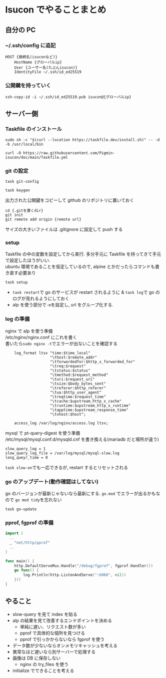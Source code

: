 # Isucon でやることまとめ

## 自分の PC

### ~/.ssh/config に追記

```
HOST {接続名(isuconなど)}
    HostName {グローバルip}
    User {ユーザー名(たぶんisucon)}
    IdentityFile ~/.ssh/id_ed25519
```

### 公開鍵を持っていく

```
ssh-copy-id -i ~/.ssh/id_ed25519.pub isucon@{グローバルip}
```

## サーバー側

### Taskfile のインストール

```
sudo sh -c "$(curl --location https://taskfile.dev/install.sh)" -- -d -b /usr/local/bin
```

```
curl -O https://raw.githubusercontent.com/Pigmin-isucon/doc/main/Taskfile.yml
```

### git の設定

```
task git-config
```

```
task keygen
```

出力された公開鍵をコピーして github のリポジトリに置いておく

```
cd {.gitを置くdir}
git init
git remote add origin {remote url}
```

サイズの大きいファイルは .gitignore に設定して push する

### setup

Taskfile の中の変数を設定してから実行. 多分手元に Taskfile を持ってきて手元で設定したほうがいい.  
ubuntu 環境であることを仮定しているので, alpine とかだったらコマンドも書き直す必要あり

```
task setup
```

- `task restart`で go のサービスが restart されるように & `task log`で go のログが見れるようにしておく
- alp を使う部分で`-m`を設定し, url をグループ化する.

### log の準備

nginx で alp を使う準備  
/etc/nginx/nginx.conf にこれを書く  
書いたら`sudo nginx -t`でエラーが出ないことを確認する

```
    log_format ltsv "time:$time_local"
                    "\thost:$remote_addr"
                    "\tforwardedfor:$http_x_forwarded_for"
                    "\treq:$request"
                    "\tstatus:$status"
                    "\tmethod:$request_method"
                    "\turi:$request_uri"
                    "\tsize:$body_bytes_sent"
                    "\treferer:$http_referer"
                    "\tua:$http_user_agent"
                    "\treqtime:$request_time"
                    "\tcache:$upstream_http_x_cache"
                    "\truntime:$upstream_http_x_runtime"
                    "\tapptime:$upstream_response_time"
                    "\tvhost:$host";

    access_log /var/log/nginx/access.log ltsv;
```

mysql で pt-query-digest を使う準備  
/etc/mysql/mysql.conf.d/mysqld.cnf を書き換える(mariadb だと場所が違う)

```
slow_query_log = 1
slow_query_log_file = /var/log/mysql/mysql-slow.log
long_queyr_time = 0
```

`task slow-on`でも一応できるが, restart するとリセットされる

### go のアップデート(動作確認はしてない)

go のバージョンが最新じゃないなら最新にする. `go.mod` でエラーが出るかもなので `go mod tidy`を忘れない

```
task go-update
```

### pprof, fgprof の準備

```go
import (
  ..
  _ "net/http/pprof"
  ..
)

func main() {
	http.DefaultServeMux.Handle("/debug/fgprof", fgprof.Handler())
	go func() {
		log.Println(http.ListenAndServe(":6060", nil))
	}()
}
```

## やること

- slow-query を見て index を貼る
- alp の結果を見て改善するエンドポイントを決める
  - 単純に遅い、リクエスト数が多い
  - pprof で具体的な個所を見つける
  - pprof で引っかからないなら fgprof を使う
- データ数が少ないならオンメモリキャッシュを考える
- 異常なほど遅いなら別サーバーで処理する
- 画像は DB に保存しない
  - nginx の try_files を使う
- initialize でできることを考える
